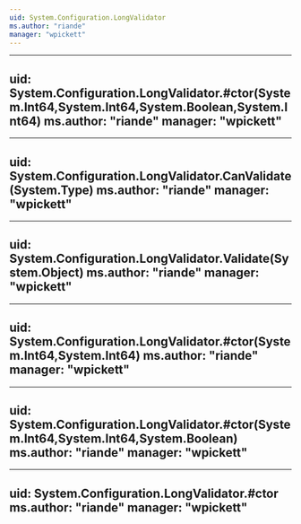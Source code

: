 ```yaml
---
uid: System.Configuration.LongValidator
ms.author: "riande"
manager: "wpickett"
---
```


---
uid: System.Configuration.LongValidator.#ctor(System.Int64,System.Int64,System.Boolean,System.Int64)
ms.author: "riande"
manager: "wpickett"
---

---
uid: System.Configuration.LongValidator.CanValidate(System.Type)
ms.author: "riande"
manager: "wpickett"
---

---
uid: System.Configuration.LongValidator.Validate(System.Object)
ms.author: "riande"
manager: "wpickett"
---

---
uid: System.Configuration.LongValidator.#ctor(System.Int64,System.Int64)
ms.author: "riande"
manager: "wpickett"
---

---
uid: System.Configuration.LongValidator.#ctor(System.Int64,System.Int64,System.Boolean)
ms.author: "riande"
manager: "wpickett"
---

---
uid: System.Configuration.LongValidator.#ctor
ms.author: "riande"
manager: "wpickett"
---

